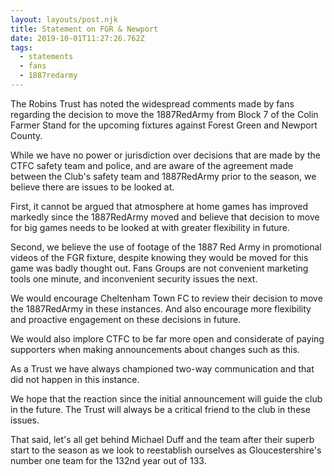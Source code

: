 ```yaml
---
layout: layouts/post.njk
title: Statement on FGR & Newport
date: 2019-10-01T11:27:26.762Z
tags:
  - statements
  - fans
  - 1887redarmy
---
```

The Robins Trust has noted the widespread comments made by fans regarding the decision to move the 1887RedArmy from Block 7 of the Colin Farmer Stand for the upcoming fixtures against Forest Green and Newport County.

While we have no power or jurisdiction over decisions that are made by the CTFC safety team and police, and are aware of the agreement made between the Club's safety team and 1887RedArmy prior to the season, we believe there are issues to be looked at.

First, it cannot be argued that atmosphere at home games has improved markedly since the 1887RedArmy moved and believe that decision to move for big games needs to be looked at with greater flexibility in future.

Second, we believe the use of footage of the 1887 Red Army in promotional videos of the FGR fixture, despite knowing they would be moved for this game was badly thought out. Fans Groups are not convenient marketing tools one minute, and inconvenient security issues the next.

We would encourage Cheltenham Town FC to review their decision to move the 1887RedArmy in these instances. And also encourage more flexibility and proactive engagement on these decisions in future.

We would also implore CTFC to be far more open and considerate of paying supporters when making announcements about changes such as this.

As a Trust we have always championed two-way communication and that did not happen in this instance.

We hope that the reaction since the initial announcement will guide the club in the future. The Trust will always be a critical friend to the club in these issues.

That said, let's all get behind Michael Duff and the team after their superb start to the season as we look to reestablish ourselves as Gloucestershire's number one team for the 132nd year out of 133.
